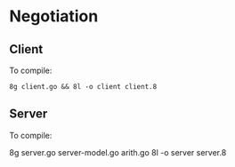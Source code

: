 # Negotiation

## Client

To compile:

    8g client.go && 8l -o client client.8

## Server

To compile:

   8g server.go server-model.go arith.go
   8l -o server server.8
